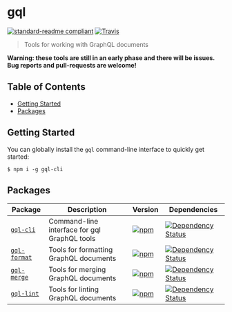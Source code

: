 # gql

[![standard-readme compliant](https://img.shields.io/badge/standard--readme-OK-green.svg?style=flat-square)](https://github.com/RichardLitt/standard-readme)
[![Travis](https://img.shields.io/travis/liamcurry/gql.svg?style=flat-square)]()

> Tools for working with GraphQL documents

**Warning: these tools are still in an early phase and there will be issues. Bug reports and pull-requests are welcome!**

## Table of Contents

- [Getting Started](#getting-started)
- [Packages](#packages)

## Getting Started

You can globally install the `gql` command-line interface to quickly get started:

```
$ npm i -g gql-cli
```

## Packages

Package | Description | Version | Dependencies
------- | ----------- | ------- | ------------
[`gql-cli`](https://www.npmjs.com/package/gql-format) | Command-line interface for gql GraphQL tools | [![npm](https://img.shields.io/npm/v/gql-cli.svg?style=flat-square)](https://www.npmjs.com/package/gql-cli) |[![Dependency Status](https://david-dm.org/liamcurry/gql.svg?path=packages/gql-cli)](https://david-dm.org/liamcurry/gql?path=packages/gql-cli)
[`gql-format`](https://www.npmjs.com/package/gql-format) | Tools for formatting GraphQL documents | [![npm](https://img.shields.io/npm/v/gql-format.svg?style=flat-square)](https://www.npmjs.com/package/gql-format) |[![Dependency Status](https://david-dm.org/liamcurry/gql.svg?path=packages/gql-format)](https://david-dm.org/liamcurry/gql?path=packages/gql-format)
[`gql-merge`](https://www.npmjs.com/package/gql-merge) | Tools for merging GraphQL documents | [![npm](https://img.shields.io/npm/v/gql-merge.svg?style=flat-square)](https://www.npmjs.com/package/gql-merge) |[![Dependency Status](https://david-dm.org/liamcurry/gql.svg?path=packages/gql-merge)](https://david-dm.org/liamcurry/gql?path=packages/gql-merge)
[`gql-lint`](https://www.npmjs.com/package/gql-lint) | Tools for linting GraphQL documents | [![npm](https://img.shields.io/npm/v/gql-lint.svg?style=flat-square)](https://www.npmjs.com/package/gql-lint) |[![Dependency Status](https://david-dm.org/liamcurry/gql.svg?path=packages/gql-lint)](https://david-dm.org/liamcurry/gql?path=packages/gql-lint)

